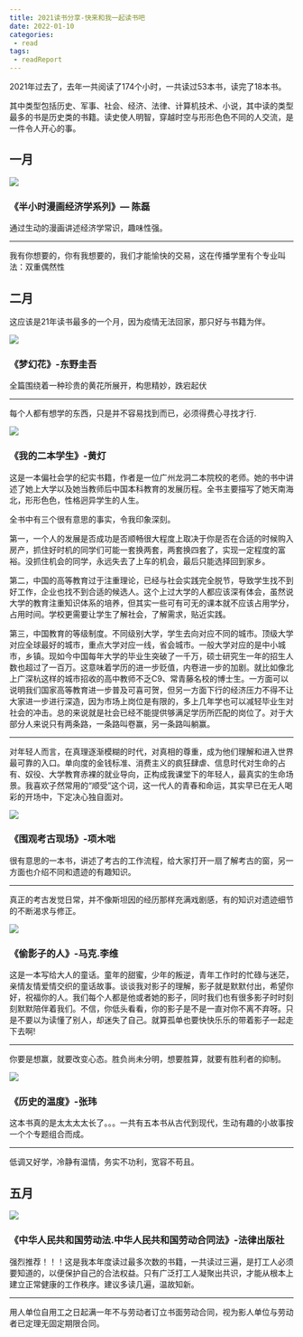 ```yaml
---
title: 2021读书分享-快来和我一起读书吧
date: 2022-01-10
categories:
 - read
tags:
 - readReport
---
```

2021年过去了，去年一共阅读了174个小时，一共读过53本书，读完了18本书。

其中类型包括历史、军事、社会、经济、法律、计算机技术、小说，其中读的类型最多的书是历史类的书籍。读史使人明智，穿越时空与形形色色不同的人交流，是一件令人开心的事。

## 一月

![](https://wfqqreader-1252317822.image.myqcloud.com/cover/836/26629836/t6_26629836.jpg)

### 《半小时漫画经济学系列》— 陈磊

通过生动的漫画讲述经济学常识，趣味性强。

****

我有你想要的，你有我想要的，我们才能愉快的交易，这在传播学里有个专业叫法：双重偶然性

## 二月

这应该是21年读书最多的一个月，因为疫情无法回家，那只好与书籍为伴。

![](https://wfqqreader-1252317822.image.myqcloud.com/cover/691/25984691/t6_25984691.jpg)

### 《梦幻花》-东野圭吾

全篇围绕着一种珍贵的黄花所展开，构思精妙，跌宕起伏

****

每个人都有想学的东西，只是并不容易找到而已，必须得费心寻找才行.



![](https://wfqqreader-1252317822.image.myqcloud.com/cover/965/34615965/t6_34615965.jpg)

### 《我的二本学生》-黄灯

这是一本偏社会学的纪实书籍，作者是一位广州龙洞二本院校的老师。她的书中讲述了她上大学以及她当教师后中国本科教育的发展历程。全书主要描写了她天南海北，形形色色，性格迥异学生的人生。

全书中有三个很有意思的事实，令我印象深刻。

第一，一个人的发展是否成功是否顺畅很大程度上取决于你是否在合适的时候购入房产，抓住好时机的同学们可能一套换两套，两套换四套了，实现一定程度的富裕。没抓住机会的同学，永远失去了上车的机会，最后只能选择回到家乡。

第二，中国的高等教育过于注重理论，已经与社会实践完全脱节，导致学生找不到好工作，企业也找不到合适的候选人。这个上过大学的人都应该深有体会，虽然说大学的教育注重知识体系的培养，但其实一些可有可无的课本就不应该占用学分，占用时间。学校更需要让学生了解社会，了解需求，贴近实践。

第三，中国教育的等级制度。不同级别大学，学生去向对应不同的城市。顶级大学对应全球最好的城市，重点大学对应一线，省会城市。一般大学对应的是中小城市，乡镇。现如今中国每年大学的毕业生突破了一千万，硕士研究生一年的招生人数也超过了一百万。这意味着学历的进一步贬值，内卷进一步的加剧。就比如像北上广深杭这样的城市招收的高中教师不乏C9、常青藤名校的博士生。一方面可以说明我们国家高等教育进一步普及可喜可贺，但另一方面下行的经济压力不得不让大家进一步进行深造，因为市场上岗位是有限的，多上几年学也可以减轻毕业生对社会的冲击。总的来说就是社会已经不能提供够满足学历所匹配的岗位了。对于大部分人来说只有两条路，一条路叫卷赢，另一条路叫躺赢。

****

对年轻人而言，在真理逐渐模糊的时代，对真相的尊重，成为他们理解和进入世界最可靠的入口。单向度的金钱标准、消费主义的疯狂肆虐、信息时代对生命的占有、奴役、大学教育赤裸的就业导向，正构成我课堂下的年轻人，最真实的生命场景。我喜欢子然常用的“顺受”这个词，这一代人的青春和命运，其实早已在无人喝彩的开场中，下定决心独自面对。



![](https://wfqqreader-1252317822.image.myqcloud.com/cover/736/35158736/t6_35158736.jpg)

### 《围观考古现场》-项木咄

很有意思的一本书，讲述了考古的工作流程，给大家打开一扇了解考古的窗，另一方面也介绍不同和遗迹的有趣知识。

****

真正的考古发觉日常，并不像斯坦因的经历那样充满戏剧感，有的知识对遗迹细节的不断渴求与修正。



![](https://wfqqreader-1252317822.image.myqcloud.com/cover/32/674032/t6_674032.jpg)

### 《偷影子的人》-马克.李维

这是一本写给大人的童话。童年的甜蜜，少年的叛逆，青年工作时的忙碌与迷茫，亲情友情爱情交织的童话故事。谈谈我对影子的理解，影子就是默默付出，希望你好，祝福你的人。我们每个人都是他或者她的影子，同时我们也有很多影子时时刻刻默默陪伴着我们。不信，你低头看看，你的影子是不是一直对你不离不弃呀。只是不要以为读懂了别人，却迷失了自己。就算孤单也要快快乐乐的带着影子一起走下去啊!

****

你要是想赢，就要改变心态。胜负尚未分明，想要胜算，就要有胜利者的抑制。



![](https://wfqqreader-1252317822.image.myqcloud.com/cover/927/35177927/t6_35177927.jpg)

### 《历史的温度》-张玮

这本书真的是太太太太长了。。。一共有五本书从古代到现代，生动有趣的小故事按一个个专题组合而成。

****

低调又好学，冷静有温情，务实不功利，宽容不苟且。



## 五月

![](https://wfqqreader-1252317822.image.myqcloud.com/cover/334/32324334/t6_32324334.jpg)

### 《中华人民共和国劳动法.中华人民共和国劳动合同法》-法律出版社

强烈推荐！！！这是我本年度读过最多次数的书籍，一共读过三遍，是打工人必须要知道的，以便保护自己的合法权益。只有广泛打工人凝聚出共识，才能从根本上建立正常健康的工作秩序。建议多读几遍，温故知新。

****

用人单位自用工之日起满一年不与劳动者订立书面劳动合同，视为影人单位与劳动者已定理无固定期限合同。







